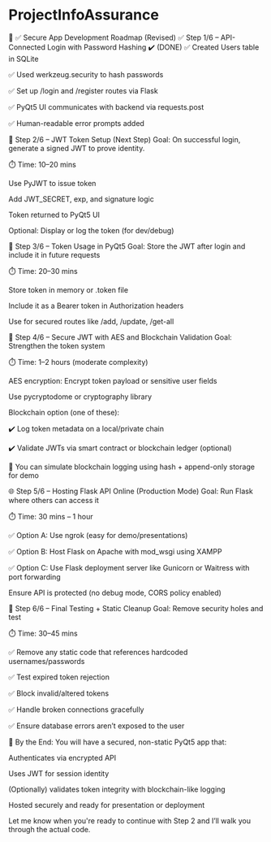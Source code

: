 # ProjectInfoAssurance


🔐 ✅ Secure App Development Roadmap (Revised)
✅ Step 1/6 – API-Connected Login with Password Hashing ✔️ (DONE)
✅ Created Users table in SQLite

✅ Used werkzeug.security to hash passwords

✅ Set up /login and /register routes via Flask

✅ PyQt5 UI communicates with backend via requests.post

✅ Human-readable error prompts added

🔐 Step 2/6 – JWT Token Setup (Next Step)
Goal: On successful login, generate a signed JWT to prove identity.

⏱️ Time: 10–20 mins

Use PyJWT to issue token

Add JWT_SECRET, exp, and signature logic

Token returned to PyQt5 UI

Optional: Display or log the token (for dev/debug)

🔐 Step 3/6 – Token Usage in PyQt5
Goal: Store the JWT after login and include it in future requests

⏱️ Time: 20–30 mins

Store token in memory or .token file

Include it as a Bearer token in Authorization headers

Use for secured routes like /add, /update, /get-all

🔐 Step 4/6 – Secure JWT with AES and Blockchain Validation
Goal: Strengthen the token system

⏱️ Time: 1–2 hours (moderate complexity)

AES encryption: Encrypt token payload or sensitive user fields

Use pycryptodome or cryptography library

Blockchain option (one of these):

✔️ Log token metadata on a local/private chain

✔️ Validate JWTs via smart contract or blockchain ledger (optional)

📌 You can simulate blockchain logging using hash + append-only storage for demo

🌐 Step 5/6 – Hosting Flask API Online (Production Mode)
Goal: Run Flask where others can access it

⏱️ Time: 30 mins – 1 hour

✅ Option A: Use ngrok (easy for demo/presentations)

✅ Option B: Host Flask on Apache with mod_wsgi using XAMPP

✅ Option C: Use Flask deployment server like Gunicorn or Waitress with port forwarding

Ensure API is protected (no debug mode, CORS policy enabled)

🧪 Step 6/6 – Final Testing + Static Cleanup
Goal: Remove security holes and test

⏱️ Time: 30–45 mins

✅ Remove any static code that references hardcoded usernames/passwords

✅ Test expired token rejection

✅ Block invalid/altered tokens

✅ Handle broken connections gracefully

✅ Ensure database errors aren’t exposed to the user

🏁 By the End:
You will have a secured, non-static PyQt5 app that:

Authenticates via encrypted API

Uses JWT for session identity

(Optionally) validates token integrity with blockchain-like logging

Hosted securely and ready for presentation or deployment

Let me know when you're ready to continue with Step 2 and I’ll walk you through the actual code.
